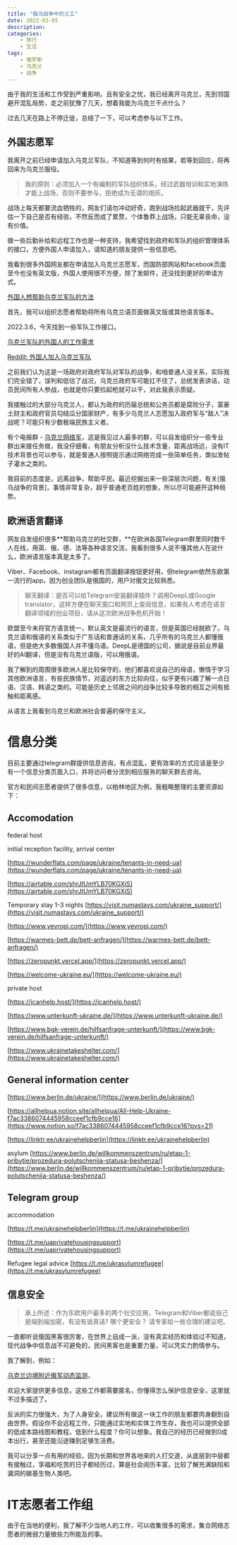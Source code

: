 ```yaml
---
title: "俄乌战争中的义工"
date: 2022-03-05
description: 
categories:
    - 旅行
    - 生活
tags:  
    - 俄罗斯
    - 乌克兰
    - 战争
---
```



由于我的生活和工作受到严重影响，且有安全之忧，我已经离开乌克兰，先到邻国避开混乱局势，走之前犹豫了几天，想着我能为乌克兰干点什么？

过去几天在路上不停迁徙，总结了一下，可以考虑参与以下工作。

## **外国志愿军**

我离开之前已经申请加入乌克兰军队，不知道等到何时有结果，若等到回应，将再回来为乌克兰服役。

> 我的原则：必须加入一个有编制的军队组织体系，经过武器培训和实地演练才能上战场，否则不要参与，拒绝成为无谓的炮灰。
> 

战场上每天都要流血牺牲的，网友们请勿冲动好奇，跑到战场捡起武器就干，先评估一下自己是否有经验，不然反而成了累赘，个体鲁莽上战场，只能无辜丧命，没有价值。

做一些后勤补给和远程工作也是一种支持，我希望找到政府和军队的组织管理体系的接口，方便外国人申请加入，请知道的朋友提供一些信息吧。

我看到很多外国网友都在申请加入乌克兰志愿军，而国防部网站和facebook页面至今也没有英文版，外国人使用很不方便，除了发邮件，还没找到更好的申请方式。

[外国人想帮助乌克兰军队的方法](https://kyivindependent.com/national/want-to-help-ukraines-military-as-a-foreigner-heres-what-you-can-do/)

首先，我可以组织志愿者帮助将所有乌克兰语页面做英文版或其他语言版本。

2022.3.6，今天找到一些军队工作接口。

[乌克兰军队的外国人的工作需求](https://anygulfjobs.com/ukraine-army-job-requirements-for-foreigners-2022/)

[Reddit: 外国人加入乌克兰军队](https://www.reddit.com/r/ukraine/comments/t1hs55/update_joining_the_ukrainian_army_as_a_foreigner/)

之前我们认为这是一场政府对政府军队对军队的战争，和咱普通人没关系，实际我们完全错了，误判和低估了战况，乌克兰政府军可能扛不住了，总统发表讲话，动员民间所有人参战，也就是你只要捡起枪就可以干，对此我表示质疑。

我接触过的大部分乌克兰人，都认为政府的历届总统和公务员都是腐败分子，富豪土财主和政府官员勾结瓜分国家财产，有多少乌克兰人志愿加入政府军与“敌人”决战呢？可能只有少数极端民族主义者。

有个电报群 - [乌克兰网络军](https://t.me/itarmyofukraine2022)，这是我见过人最多的群，可以自发组织分一些专业群出来接任务做，我没仔细看，有朋友分析没什么技术含量，距离战场远，没有IT技术背景也可以参与，就是普通人按照提示通过网络完成一些简单任务，类似发帖子灌水之类的。

我目前的态度是，远离战争，帮助平民。最近挖掘出来一些深层次问题，有关[俄乌战争的背景]，事情非常复杂，超乎普通老百姓的想象，所以尽可能避开这种局势。

## 欧洲语言翻译

网友自发组织很多**帮助乌克兰的社交群，**在欧洲各国Telegram群里同时数千人在线，用英、俄、德、法等各种语言交流，我看到很多人说不懂其他人在说什么，欧洲语言版本真是太多了。

Viber、Facebook、instagram都有页面翻译按钮更好用，但telegram依然东欧第一流行的app，因为创业团队是俄国的，用户对俄文比较熟悉。

> 聊天翻译：是否可以给Telegram安装翻译插件？调用DeepL或Google translator，这样方便在聊天窗口和网页上查阅信息，如果有人考虑在语言翻译领域的创业项目，请从这次欧洲战争危机开始！
> 

欧盟至今未将官方语言统一，默认英文是最流行的语言，但是英国已经脱欧了。乌克兰语和俄语的关系类似于广东话和普通话的关系，几乎所有的乌克兰人都懂俄语，但是绝大多数俄国人并不懂乌语。DeepL是德国的公司，据说是目前业界最好的AI翻译，但是没有乌克兰语版，可以用俄语。

我了解到的周围很多欧洲人是比较保守的，他们都喜欢说自己的母语，懒惰于学习其他欧洲语言，有些民族情节，对遥远的东方比较向往，似乎更有兴趣了解一点日语、汉语、韩语之类的。可能是历史上邻居之间的战争比较多导致的相互之间有抵触和距离感。

从语言上我看到乌克兰和欧洲社会普遍的保守主义。

# 信息分类

目前主要通过telegram群提供信息咨询，有点混乱，更有效率的方式应该是至少有一个信息分类页面入口，并将访问者分流到相应服务的聊天群去咨询。

官方和民间志愿者提供了很多信息，以柏林地区为例，我粗略整理的主要资源如下：

## Accomodation

federal host

initial reception facility, arrival center

[https://wunderflats.com/page/ukraine/tenants-in-need-ua](https://wunderflats.com/page/ukraine/tenants-in-need-ua)

[https://airtable.com/shrJtUmYLB70KGXiS](https://airtable.com/shrJtUmYLB70KGXiS)

Temporary stay 1-3 nights [https://visit.numastays.com/ukraine_support/](https://visit.numastays.com/ukraine_support/)

[https://www.yevropi.com/](https://www.yevropi.com/)

[https://warmes-bett.de/bett-anfragen/](https://warmes-bett.de/bett-anfragen/)

[https://zeropunkt.vercel.app/](https://zeropunkt.vercel.app/)

[https://welcome-ukraine.eu/](https://welcome-ukraine.eu/)

private host

[https://icanhelp.host/](https://icanhelp.host/)

[https://www.unterkunft-ukraine.de/](https://www.unterkunft-ukraine.de/)

[https://www.bgk-verein.de/hilfsanfrage-unterkunft/](https://www.bgk-verein.de/hilfsanfrage-unterkunft/)

[https://www.ukrainetakeshelter.com/](https://www.ukrainetakeshelter.com/)

## General information center

[https://www.berlin.de/ukraine/](https://www.berlin.de/ukraine/)

[https://allhelpua.notion.site/allhelpua/All-Help-Ukraine-f7ac3386074445958cceef1cfb9cce16](https://www.notion.so/f7ac3386074445958cceef1cfb9cce16?pvs=21)

[https://linktr.ee/ukrainehelpberlin](https://linktr.ee/ukrainehelpberlin)

asylum [https://www.berlin.de/willkommenszentrum/ru/etap-1-pribytie/prozedura-polutschenija-statusa-beshenza/](https://www.berlin.de/willkommenszentrum/ru/etap-1-pribytie/prozedura-polutschenija-statusa-beshenza/)


## Telegram group

accommodation

[https://t.me/ukrainehelpberlin](https://t.me/ukrainehelpberlin)

[https://t.me/uaprivatehousingsupport](https://t.me/uaprivatehousingsupport)

Refugee legal advice [https://t.me/ukrasylumrefugee](https://t.me/ukrasylumrefugee)

## 信息安全

> 承上所述：作为东欧用户最多的两个社交应用，Telegram和Viber都说自己是端到端加密，有没有说真话? 哪个更安全？ 请专家给一些合理的建议吧。
> 

一直都听说俄国黑客很厉害，在世界上自成一派，没有真实经历和体验过不知道，现代战争中信息战不可避免的，民间黑客也是重要力量，可以凭实力酌情参与。

我了解到，例如：

[乌克兰边境附近俄军动态监测](https://kordon.io/about.html)，

欢迎大家提供更多信息，这些工作都需要匿名，你懂得怎么保护信息安全，这里就不过多描述了。

反派的实力很强大，为了人身安全，建议所有做这一块工作的朋友都要肉身翻到自由世界。假设你不会远程工作，只能通过实地和实体工作生存，我也可以提供全部的低成本路线图和教程，低到什么程度？你可以想象。我自己的经历已经做到0成本出行，甚至还能沿途赚到足够生活费。

我可以分享一点有用的经验，因为长期和世界各地来的人打交道，从底层到中层都有接触过，享福和吃苦的日子都经历过，算是社会阅历丰富，比较了解充满缺陷和漏洞的碳基生物人类吧。

# IT志愿者工作组

由于在当地的便利，我了解不少当地人的工作，可以收集很多的需求，集合网络志愿者的微弱力量做些力所能及的事。

